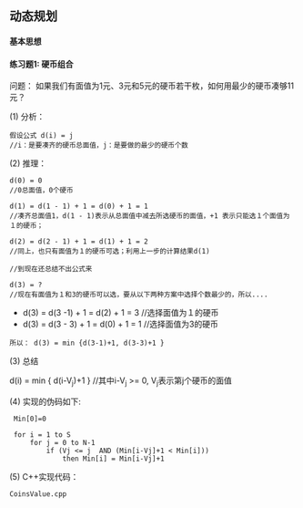
## 动态规划

#### 基本思想

#### 练习题1: 硬币组合

问题： 如果我们有面值为1元、3元和5元的硬币若干枚，如何用最少的硬币凑够11元？

(1) 分析： 

    假设公式 d(i) = j     
    //i：是要凑齐的硬币总面值，j：是要做的最少的硬币个数

(2) 推理：

    d(0) = 0    
    //0总面值，0个硬币

    d(1) = d(1 - 1) + 1 = d(0) + 1 = 1  
    //凑齐总面值1，d(1 - 1)表示从总面值中减去所选硬币的面值，+1 表示只能选１个面值为１的硬币；

    d(2) = d(2 - 1) + 1 = d(1) + 1 = 2  
    //同上，也只有面值为１的硬币可选；利用上一步的计算结果d(1)

    //到现在还总结不出公式来

    d(3) = ?    
    //现在有面值为１和3的硬币可以选，要从以下两种方案中选择个数最少的，所以....

   - d(3) = d(3 -1) + 1 = d(2) + 1 = 3    //选择面值为１的硬币    
   - d(3) = d(3 - 3) + 1 = d(0) + 1 = 1      //选择面值为3的硬币     

    所以： d(3) = min {d(3-1)+1, d(3-3)+1 }

(3) 总结

 d(i) = min { d(i-V<sub>j</sub>)+1 }
    //其中i-V<sub>j</sub> >= 0, V<sub>j</sub>表示第j个硬币的面值

(4) 实现的伪码如下:

   ```
    Min[0]=0

    for i = 1 to S
        for j = 0 to N-1
            if (Vj <= j  AND (Min[i-Vj]+1 < Min[i]))
                then Min[i] = Min[i-Vj]+1 
   ```

(5) C++实现代码：

    CoinsValue.cpp


